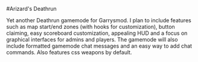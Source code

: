 #Arizard's Deathrun

Yet another Deathrun gamemode for Garrysmod. I plan to include features such as map start/end zones (with hooks for customization), button claiming, easy scoreboard customization, appealing HUD and a focus on graphical interfaces for admins and players. The gamemode will also include formatted gamemode chat messages and an easy way to add chat commands. Also features css weapons by default.